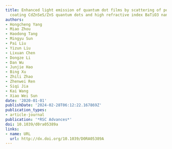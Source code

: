 ```yaml
---
title: Enhanced light emission of quantum dot films by scattering of poly(zinc methacrylate)
  coating CdZnSeS/ZnS quantum dots and high refractive index BaTiO3 nanoparticles
authors:
- Hongcheng Yang
- Miao Zhou
- Haodong Tang
- Mingyu Sun
- Pai Liu
- Yizun Liu
- Lixuan Chen
- Dongze Li
- Dan Wu
- Junjie Hao
- Bing Xu
- Zhili Zhao
- Zhenwei Ren
- Siqi Jia
- Kai Wang
- Xiao Wei Sun
date: '2020-01-01'
publishDate: '2024-02-28T06:12:22.167869Z'
publication_types:
- article-journal
publication: '*RSC Advances*'
doi: 10.1039/d0ra05389a
links:
- name: URL
  url: http://dx.doi.org/10.1039/D0RA05389A
---
```

